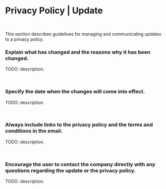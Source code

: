 # Privacy Policy | Update
<br>

This section describes guidelines for managing and communicating updates to a privacy policy.


### Explain what has changed and the reasons why it has been changed.

TODO: description.

<br>


### Specify the date when the changes will come into effect.

TODO: description.

<br>


### Always include links to the privacy policy and the terms and conditions in the email.

TODO: description.

<br>


### Encourage the user to contact the company directly with any questions regarding the update or the privacy policy.

TODO: description.

<br>


